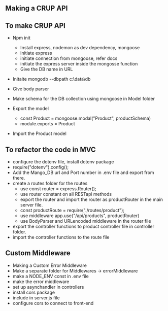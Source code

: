 ## Making a CRUP API

## To make CRUP API
- Npm init
    - Install express, nodemon as dev dependency, mongoose
    - initiate express
    - initiate connection from mongoose, refer docs
    - initiate the express server inside the mongosse function
    - Give the DB name in URL

- Initaite mongodb --dbpath c:\\data\db
- Give body parser
- Make schema for the DB collection using mongoose in Model folder
- Export the model
    - const Product = mongoose.modal("Product", productSchema)
    - module.exports = Product
- Import the Product model

## To refactor the code in MVC
- configure the dotenv file, install dotenv package
- require("dotenv").config();
- Add the Mango_DB url and Port number in .env file and export from there.
- create a routes folder for the routes
    - use const router = express.Router();
    - use router constant on all RESTapi methods
    - export the router and import the router as productRouter in the main server file.
    - const productRoute = require("./routes/product");
    - use middleware app.use("/api/products", productRouter)
    - use BodyParser and URLencoded middleware in the router file
- export the controller functions to product controller file in controller folder.
- import the controller functions to the route file

## Custom Middleware
- Making a Custom Error Middleware 
- Make a separate folder for Middlewares -> errorMiddleware
- make a NODE_ENV const in .env file
- make the error middleware
- set up asynchandler in controllers
- install cors package
- include in server.js file
- configure cors to connect to front-end


